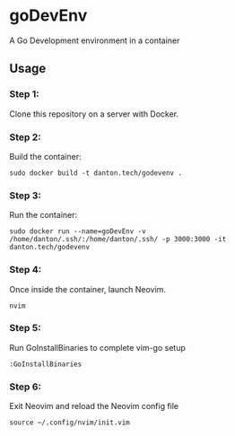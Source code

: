 # goDevEnv
A Go Development environment in a container

## Usage

### Step 1:
Clone this repository on a server with Docker.

### Step 2:
Build the container:
```
sudo docker build -t danton.tech/godevenv .
```

### Step 3:
Run the container:
```
sudo docker run --name=goDevEnv -v /home/danton/.ssh/:/home/danton/.ssh/ -p 3000:3000 -it danton.tech/godevenv
```

### Step 4:
Once inside the container, launch Neovim.
```
nvim
```

### Step 5:
Run GoInstallBinaries to complete vim-go setup
```
:GoInstallBinaries
```
### Step 6:
Exit Neovim and reload the Neovim config file
```
source ~/.config/nvim/init.vim
```
